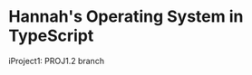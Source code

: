 Hannah's Operating System in TypeScript
===========================================
iProject1: PROJ1.2 branch

